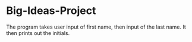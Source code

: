 # Big-Ideas-Project
The program takes user input of first name, then input of the last name. It then prints out the initials.